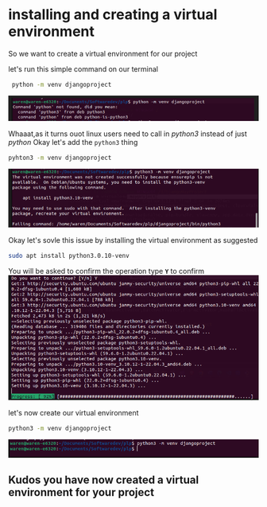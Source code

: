 # installing and creating a virtual environment

So we want to create a virtual environment for our project

let's run this simple command on our terminal

```bash
 python -m venv djangoproject
```
![pyhton3 error](./assets/python3%20error.png)

Whaaat,as it turns ouot linux users need to call in *python3* instead of just *python* Okay let's add the `python3` thing

```bash
pyhton3 -m venv djangoproject
```
![virtualenv missing](./assets/venv%20missing.png)

Okay let's sovle this issue  by installing the virtual environment as suggested

```bash
sudo apt install python3.0.10-venv
```

You will be asked to confirm the operation type **`Y`** to confirm
![confirm operation](./assets/env%203.png)

let's  now create our virtual environment


```bash
python3 -m venv djangoproject
```
![create venv](./assets/env%204.png)

## Kudos you have now created a virtual environment for your project